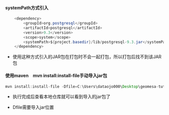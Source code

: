 #### systemPath方式引入

```java
    <dependency>
        <groupId>org.postgresql</groupId>
        <artifactId>postgresql</artifactId>
        <version>9.3</version>
        <scope>system</scope>
        <systemPath>${project.basedir}/lib/postgresql-9.3.jar</systemPath>
    </dependency>

```

- 使用这种方式引入的JAR包在打包时不会一起打包，所以打包后找不到该JAR包

#### 使用maven　mvn install:install-file手动导入jar包

```java
mvn install:install-file -Dfile=C:\Users\dataojo000\Desktop\geomesa-tutorials-common-2.1.0-SNAPSHOT.jar -DgroupId=geomesa-tutorials -DartifactId=geomesa-tutorials -Dversion=2.1.0 -Dpackaging=jar -DgeneratePom=true
```

- 执行完成后查看本地仓库就可以看到导入的jar包了

- Dfile需要导入jar位置
